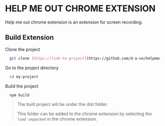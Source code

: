 
# HELP ME OUT CHROME EXTENSION

Help me out chrome extension is an extension for screen recording.



## Build Extension

Clone the project

```bash
  git clone [https://link-to-project](https://github.com/d-a-ve/helpmeoutcrx)
```

Go to the project directory

```bash
  cd my-project
```

Build the project

```bash
  npm build
```

> The built project will be under the dist folder.

> This folder can be added to the chrome extension by selecting the `load unpacked` in the chrome extension.

